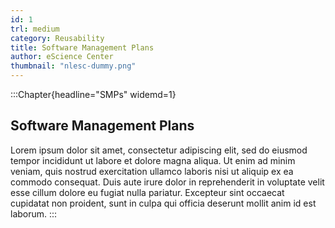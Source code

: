 ```yaml
---
id: 1
trl: medium
category: Reusability
title: Software Management Plans
author: eScience Center
thumbnail: "nlesc-dummy.png"
---
```


:::Chapter{headline="SMPs" widemd=1}
## Software Management Plans

Lorem ipsum dolor sit amet, consectetur adipiscing elit, sed do eiusmod tempor incididunt ut labore et dolore magna aliqua. Ut enim ad minim veniam, quis nostrud exercitation ullamco laboris nisi ut aliquip ex ea commodo consequat. Duis aute irure dolor in reprehenderit in voluptate velit esse cillum dolore eu fugiat nulla pariatur. Excepteur sint occaecat cupidatat non proident, sunt in culpa qui officia deserunt mollit anim id est laborum.
:::